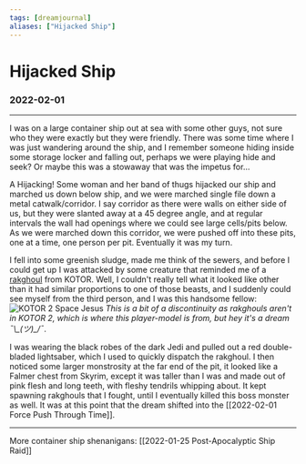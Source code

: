 ```yaml
---
tags: [dreamjournal]
aliases: ["Hijacked Ship"]
---
```


# Hijacked Ship
### 2022-02-01
---

I was on a large container ship out at sea with some other guys, not sure who they were exactly but they were friendly. There was some time where I was just wandering around the ship, and I remember someone hiding inside some storage locker and falling out, perhaps we were playing hide and seek? Or maybe this was a stowaway that was the impetus for...

A Hijacking! Some woman and her band of thugs hijacked our ship and marched us down below ship, and we were marched single file down a metal catwalk/corridor. I say corridor as there were walls on either side of us, but they were slanted away at a 45 degree angle, and at regular intervals the wall had openings where we could see large cells/pits below. As we were marched down this corridor, we were pushed off into these pits, one at a time, one person per pit. Eventually it was my turn.

I fell into some greenish sludge, made me think of the sewers, and before I could get up I was attacked by some creature that reminded me of a [rakghoul](https://starwars.fandom.com/wiki/Rakghoul) from KOTOR. Well, I couldn't really tell what it looked like other than it had similar proportions to one of those beasts, and I suddenly could see myself from the third person, and I was this handsome fellow:
![KOTOR 2 Space Jesus](https://i.redd.it/1cxh80lvm3s01.jpg)
*This is a bit of a discontinuity as rakghouls aren't in KOTOR 2, which is where this player-model is from, but hey it's a dream ¯\\\_(ツ)\_/¯*.

I was wearing the black robes of the dark Jedi and pulled out a red double-bladed lightsaber, which I used to quickly dispatch the rakghoul. I then noticed some larger monstrosity at the far end of the pit, it looked like a Falmer chest from Skyrim, except it was taller than I was and made out of pink flesh and long teeth, with fleshy tendrils whipping about. It kept spawning rakghouls that I fought, until I eventually killed this boss monster as well. It was at this point that the dream shifted into the [[2022-02-01 Force Push Through Time]].

---
More container ship shenanigans: [[2022-01-25 Post-Apocalyptic Ship Raid]]